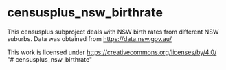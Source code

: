 # censusplus_nsw_birthrate

This censusplus subproject deals with NSW birth rates from different NSW suburbs. Data was obtained from https://data.nsw.gov.au/

This work is licensed under https://creativecommons.org/licenses/by/4.0/
"# censusplus_nsw_birthrate" 
